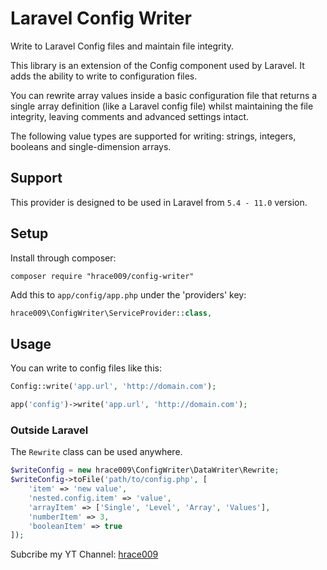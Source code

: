 # Laravel Config Writer

Write to Laravel Config files and maintain file integrity.

This library is an extension of the Config component used by Laravel. It adds the ability to write to configuration
files.

You can rewrite array values inside a basic configuration file that returns a single array definition (like a Laravel
config file) whilst maintaining the file integrity, leaving comments and advanced settings intact.

The following value types are supported for writing: strings, integers, booleans and single-dimension arrays.

## Support

This provider is designed to be used in Laravel from `5.4 - 11.0` version.

## Setup

Install through composer:

```
composer require "hrace009/config-writer"
```

Add this to `app/config/app.php` under the 'providers' key:

```php
hrace009\ConfigWriter\ServiceProvider::class,
```

## Usage

You can write to config files like this:

```php
Config::write('app.url', 'http://domain.com');

app('config')->write('app.url', 'http://domain.com');
```

### Outside Laravel

The `Rewrite` class can be used anywhere.

```php
$writeConfig = new hrace009\ConfigWriter\DataWriter\Rewrite;
$writeConfig->toFile('path/to/config.php', [
    'item' => 'new value',
    'nested.config.item' => 'value',
    'arrayItem' => ['Single', 'Level', 'Array', 'Values'],
    'numberItem' => 3,
    'booleanItem' => true
]);
```
Subcribe my YT Channel: [hrace009](https://youtube.com/hrace009)
